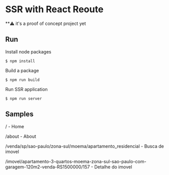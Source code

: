 # SSR with React Reoute

**:warning: it's a proof of concept project yet

## Run

Install node packages

```shell
$ npm install
```

Build a package

```shell
$ npm run build 
```

Run SSR application

```shell
$ npm run server 
```

## Samples

/ - Home

/about - About

/venda/sp/sao-paulo/zona-sul/moema/apartamento_residencial - Busca de imovel

/imovel/apartamento-3-quartos-moema-zona-sul-sao-paulo-com-garagem-120m2-venda-RS1500000/157 - Detalhe do imovel